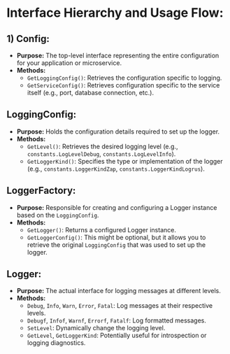 # Interface Hierarchy and Usage Flow:

## 1) Config:

- **Purpose:** The top-level interface representing the entire configuration for your application or microservice.
- **Methods:**
    - `GetLoggingConfig()`: Retrieves the configuration specific to logging.
    - `GetServiceConfig()`: Retrieves configuration specific to the service itself (e.g., port, database connection, etc.).

## LoggingConfig:

- **Purpose:** Holds the configuration details required to set up the logger.
- **Methods:**
    - `GetLevel()`: Retrieves the desired logging level (e.g., `constants.LogLevelDebug`, `constants.LogLevelInfo`).
    - `GetLoggerKind()`: Specifies the type or implementation of the logger (e.g., `constants.LoggerKindZap`, `constants.LoggerKindLogrus`).

## LoggerFactory:

- **Purpose:** Responsible for creating and configuring a Logger instance based on the `LoggingConfig`.
- **Methods:**
    - `GetLogger()`: Returns a configured Logger instance.
    - `GetLoggerConfig()`: This might be optional, but it allows you to retrieve the original `LoggingConfig` that was used to set up the logger.

## Logger:

- **Purpose:** The actual interface for logging messages at different levels.
- **Methods:**
    - `Debug`, `Info`, `Warn`, `Error`, `Fatal`: Log messages at their respective levels.
    - `Debugf`, `Infof`, `Warnf`, `Errorf`, `Fatalf`: Log formatted messages.
    - `SetLevel`: Dynamically change the logging level.
    - `GetLevel`, `GetLoggerKind`: Potentially useful for introspection or logging diagnostics.
